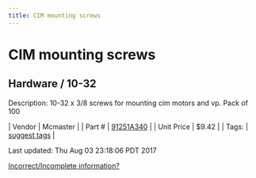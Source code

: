 ```yaml
---
title: CIM mounting screws
---
```


# CIM mounting screws
## Hardware / 10-32
Description: 	10-32 x 3/8 screws for mounting cim motors and vp. Pack of 100 

| Vendor | Mcmaster | 
| Part # | [91251A340](https://www.mcmaster.com/#91251A340) | 
| Unit Price | $9.42 | 
| Tags: | [suggest tags](https://docs.google.com/forms/d/e/1FAIpQLSeWyY8v3RgOty-MyWmh9U0iivNYN_molChYyS-0U-o-kOAv_g/viewform) | 

Last updated: Thu Aug 03 23:18:06 PDT 2017

 [Incorrect/Incomplete information?](https://docs.google.com/forms/d/e/1FAIpQLSeWyY8v3RgOty-MyWmh9U0iivNYN_molChYyS-0U-o-kOAv_g/viewform)